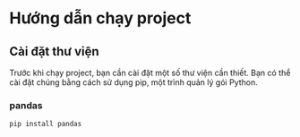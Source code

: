 # Hướng dẫn chạy project

## Cài đặt thư viện

Trước khi chạy project, bạn cần cài đặt một số thư viện cần thiết. Bạn có thể cài đặt chúng bằng cách sử dụng pip, một trình quản lý gói Python.

### pandas

```bash
pip install pandas
